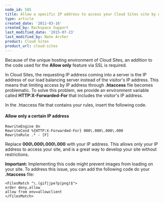 ```yaml
---
node_id: 585
title: Allow a specific IP address to access your Cloud Sites site by using SSL
type: article
created_date: '2011-03-16'
created_by: Rackspace Support
last_modified_date: '2015-07-23'
last_modified_by: Nate Archer
product: Cloud Sites
product_url: cloud-sites
---
```


Because of the unique hosting environment of Cloud Sites, an addition to
the code used for the **Allow only** feature via SSL is required.

In Cloud Sites, the requesting IP address coming into a server is the IP
address of our load balancing server instead of the visitor's IP
address. This means that limiting access by IP address through
**.htaccess** file becomes problematic. To solve this problem, we
provide an environment variable called **HTTP:X-Forwarded-For** that
includes the visitor's IP address.

In the .htaccess file that contains your rules, insert the following
code.

#### Allow only a certain IP address

    RewriteEngine On
    RewriteCond %{HTTP:X-Forwarded-For} 000\.000\.000\.000
    RewriteRule .* - [F]

Replace **000\\.000\\.000\\.000** with your IP address. This allows only
your IP address to access your site, and is a great way to develop your
site without restrictions.

**Important:** Implementing this code might prevent images from loading
on your site. To address this issue, you can add the following code do
your **.htaccess** file:

    <FilesMatch "\.(gif|jpe?p|png)$">
    order deny,allow
    allow from env=allowclient
    </FilesMatch>

